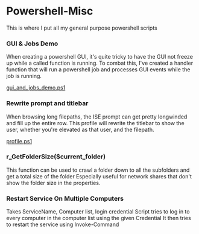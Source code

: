 # Powershell-Misc
This is where I put all my general purpose powershell scripts

### GUI & Jobs Demo
When creating a powershell GUI, it's quite tricky to have the GUI not freeze up while a called function is running.
To combat this, I've created a handler function that will run a powershell job and processes GUI events while the job is running.

[gui_and_jobs_demo.ps1](gui/gui_and_jobs_demo.ps1)

### Rewrite prompt and titlebar
When browsing long filepaths, the ISE prompt can get pretty longwinded and fill up the entire row.
This profile will rewrite the titlebar to show the user, whether you're elevated as that user, and the filepath.

[profile.ps1](profile.ps1)

### r_GetFolderSize($current_folder)
This function can be used to crawl a folder down to all the subfolders and get a total size of the folder
Especially useful for network shares that don't show the folder size in the properties.

### Restart Service On Multiple Computers
Takes ServiceName, Computer list, login credential
Script tries to log in to every computer in the computer list using the given Credential
It then tries to restart the service using Invoke-Command

